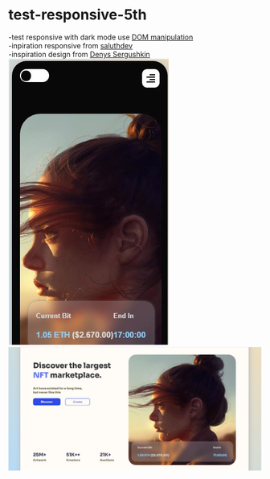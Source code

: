 # test-responsive-5th
-test responsive with dark mode use [DOM manipulation](https://dhyno.github.io/test-responsive-5th/)</br>
-inpiration responsive from [saluthdev](https://github.com/salluthdev/sidebar_menu)</br>
-inspiration design from [Denys Sergushkin](https://dribbble.com/shots/16237997-Marketplace)</br>
<img src="asset/image/result2.JPG">
<img src="asset/image/result1.JPG">
